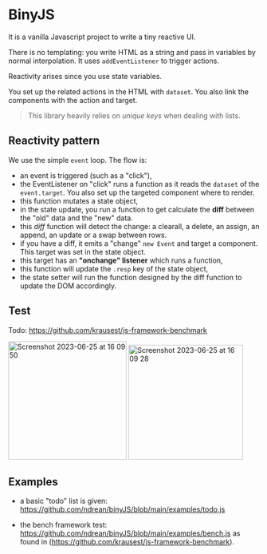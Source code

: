 # BinyJS

It is a vanilla Javascript project to write a tiny reactive UI.

There is no templating: you write HTML as a string and pass in variables by normal interpolation. It uses `addEventListener` to trigger actions.

Reactivity arises since you use state variables.

You set up the related actions in the HTML with `dataset`. You also link the components with the action and target.

> This library heavily relies on _unique keys_ when dealing with lists.

## Reactivity pattern

We use the simple `event` loop. The flow is:

- an event is triggered (such as a "click"),
- the EventListener on "click" runs a function as it reads the `dataset` of the `event.target`. You also set up the targeted component where to render.
- this function mutates a state object,
- in the state update, you run a function to get calculate the **diff** between the "old" data and the "new" data.
- this _diff_ function will detect the change: a clearall, a delete, an assign, an append, an update or a swap between rows.
- if you have a diff, it emits a "change" `new Event` and target a component. This target was set in the state object.
- this target has an **"onchange" listener** which runs a function,
- this function will update the `.resp` key of the state object,
- the state setter will run the function designed by the diff function to update the DOM accordingly.

## Test

Todo: <https://github.com/krausest/js-framework-benchmark>

<img width="237" alt="Screenshot 2023-06-25 at 16 09 50" src="https://github.com/ndrean/binyJS/assets/6793008/7d944ccd-1437-49a9-9658-1b7648eb8de8">
<img width="230" alt="Screenshot 2023-06-25 at 16 09 28" src="https://github.com/ndrean/binyJS/assets/6793008/33da3253-eec2-4d33-a6d1-51fc5d74cec2">


## Examples

- a basic "todo" list is given: <https://github.com/ndrean/binyJS/blob/main/examples/todo.js>

- the bench framework test: <https://github.com/ndrean/binyJS/blob/main/examples/bench.js> as found in (<https://github.com/krausest/js-framework-benchmark>).
